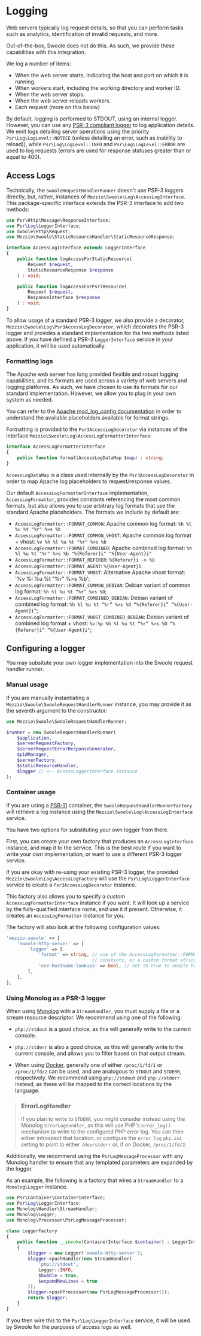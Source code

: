 # Logging

Web servers typically log request details, so that you can perform tasks such as
analytics, identification of invalid requests, and more.

Out-of-the-box, Swoole does not do this. As such, we provide these capabilities
with this integration.

We log a number of items:

- When the web server starts, indicating the host and port on which it is running.
- When workers start, including the working directory and worker ID.
- When the web server stops.
- When the web server reloads workers.
- Each request (more on this below)

By default, logging is performed to STDOUT, using an internal logger. However,
you can use any [PSR-3 compliant logger](https://www.php-fig.org/psr/psr-3/) to
log application details. We emit logs detailing server operations using the
priority `Psr\Log\LogLevel::NOTICE` (unless detailing an error, such as
inability to reload)), while `Psr\Log\LogLevel::INFO` and `Psr\Log\LogLevel::ERROR`
are used to log requests (errors are used for response statuses greater than or
equal to 400).

## Access Logs

Technically, the `SwooleRequestHandlerRunner` doesn't use PSR-3 loggers
directly, but, rather, instances of `Mezzio\Swoole\Log\AccessLogInterface`.
This package-specific interface extends the PSR-3 interface to add two methods:

```php
use Psr\Http\Message\ResponseInterface;
use Psr\Log\LoggerInterface;
use Swoole\Http\Request;
use Mezzio\Swoole\StaticResourceHandler\StaticResourceResponse;

interface AccessLogInterface extends LoggerInterface
{
    public function logAccessForStaticResource(
        Request $request,
        StaticResourceResponse $response
    ) : void;

    public function logAccessForPsr7Resource(
        Request $request,
        ResponseInterface $response
    ) : void;
}
```

To allow usage of a standard PSR-3 logger, we also provide a decorator,
`Mezzio\Swoole\Log\Psr3AccessLogDecorator`, which decorates the PSR-3
logger and provides a standard implementation for the two methods listed above.
If you have defined a PSR-3 `LoggerInterface` service in your application, it
will be used automatically.

### Formatting logs

The Apache web server has long provided flexible and robust logging
capabilities, and its formats are used across a variety of web servers and
logging platforms. As such, we have chosen to use its formats for our standard
implementation. However, we allow you to plug in your own system as needed.

You can refer to the [Apache mod_log_config documentation](http://httpd.apache.org/docs/current/mod/mod_log_config.html)
in order to understand the available placeholders available for format strings.

Formatting is provided to the `Psr3AccessLogDecorator` via instances of the
interface `Mezzio\Swoole\Log\AccessLogFormatterInterface`:

```php
interface AccessLogFormatterInterface
{
    public function format(AccessLogDataMap $map) : string;
}
```

`AccessLogDataMap` is a class used internally by the `Psr3AccessLogDecorator` in
order to map Apache log placeholders to request/response values.

Our default `AccessLogFormatterInterface` implementation, `AccessLogFormatter`,
provides constants referencing the most common formats, but also allows you to
use arbitrary log formats that use the standard Apache placeholders. The formats
we include by default are:

- `AccessLogFormatter::FORMAT_COMMON`: Apache common log format: `%h %l %u %t "%r" %>s %b`
- `AccessLogFormatter::FORMAT_COMMON_VHOST`: Apache common log format + vhost: `%v %h %l %u %t "%r" %>s %b`
- `AccessLogFormatter::FORMAT_COMBINED`: Apache combined log format: `%h %l %u %t "%r" %>s %b "%{Referer}i" "%{User-Agent}i"`
- `AccessLogFormatter::FORMAT_REFERER`: `%{Referer}i -> %U`
- `AccessLogFormatter::FORMAT_AGENT`: `%{User-Agent}i`
- `AccessLogFormatter::FORMAT_VHOST`: Alternative Apache vhost format: '%v %l %u %t "%r" %>s %b';
- `AccessLogFormatter::FORMAT_COMMON_DEBIAN`: Debian variant of common log format: `%h %l %u %t “%r” %>s %O`;
- `AccessLogFormatter::FORMAT_COMBINED_DEBIAN`: Debian variant of combined log format: `%h %l %u %t “%r” %>s %O “%{Referer}i” “%{User-Agent}i”`;
- `AccessLogFormatter::FORMAT_VHOST_COMBINED_DEBIAN`: Debian variant of combined log format + vhost: `%v:%p %h %l %u %t “%r” %>s %O “%{Referer}i” “%{User-Agent}i"`;

## Configuring a logger

You may subsitute your own logger implementation into the Swoole request handler
runner.

### Manual usage

If you are manually instantiating a `Mezzio\Swoole\SwooleRequestHandlerRunner`
instance, you may provide it as the seventh argument to the constructor:

```php
use Mezzio\Swoole\SwooleRequestHandlerRunner;

$runner = new SwooleRequestHandlerRunner(
    $application,
    $serverRequestFactory,
    $serverRequestErrorResponseGenerator,
    $pidManager,
    $serverFactory,
    $staticResourceHandler,
    $logger // <-- AccessLoggerInterface instance
);
```

### Container usage

If you are using a [PSR-11](https://www.php-fig.org/psr/psr-11/) container, the
`SwooleRequestHandlerRunnerFactory` will retrieve a log instance using the
`Mezzio\Swoole\Log\AccessLogInterface` service.

You have two options for substituting your own logger from there.

First, you can create your own factory that produces an `AccessLogInterface`
instance, and map it to the service. This is the best route if you want to write
your own implementation, or want to use a different PSR-3 logger service.

If you are okay with re-using your existing PSR-3 logger, the provided
`Mezzio\Swoole\Log\AccessLogFactory` will use the
`Psr\Log\LoggerInterface` service to create a `Psr3AccessLogDecorator` instance.

This factory also allows you to specify a custom `AccessLogFormatterInterface`
instance if you want. It will look up a service by the fully-qualified interface
name, and use it if present. Otherwise, it creates an `AccessLogFormatter`
instance for you.

The factory will also look at the following configuration values:

```php
'mezzio-swoole' => [
    'swoole-http-server' => [
        'logger' => [
            'format' => string, // one of the AccessLogFormatter::FORMAT_*
                                // constants, or a custom format string
            'use-hostname-lookups' => bool, // Set to true to enable hostname lookups
        ],
    ],
],
```

### Using Monolog as a PSR-3 logger

When using [Monolog](https://seldaek.github.io/monolog/) with a `StreamHandler`,
you must supply a file or a stream resource descriptor. We recommend using one
of the following:

- `php://stdout` is a good choice, as this will generally write to the current
  console.

- `php://stderr` is also a good choice, as this will generally write to the
  current console, and allows you to filter based on that output stream.

- When using [Docker](https://www.docker.com/), generally one of either
  `/proc/1/fd/1` or `/proc/1/fd/2` can be used, and are analogous to `STDOUT`
  and `STDERR`, respectively.  We recommend using `php://stdout` and
  `php://stderr` instead, as these will be mapped to the correct locations by
  the language.

> ### ErrorLogHandler
>
> If you plan to write to `STDERR`, you might consider instead using the
> Monolog `ErrorLogHandler`, as this will use PHP's `error_log()` mechanism to
> write to the configured PHP error log. You can then either introspect that
> location, or configure the `error_log` `php.ini` setting to point to
> either `/dev/stderr` or, if on Docker, `/proc/1/fd/2`.

Additionally, we recommend using the `PsrLogMessageProcessor` with any Monolog
handler to ensure that any templated parameters are expanded by the logger.

As an example, the following is a factory that wires a `StreamHandler` to a
`Monolog\Logger` instance. 

```php
use Psr\Container\ContainerInterface;
use Psr\Log\LoggerInterface;
use Monolog\Handler\StreamHandler;
use Monolog\Logger;
use Monolog\Processor\PsrLogMessageProcessor;

class LoggerFactory
{
    public function __invoke(ContainerInterface $container) : LoggerInterface
    {
        $logger = new Logger('swoole-http-server');
        $logger->pushHandler(new StreamHandler(
            'php://stdout',
            Logger::INFO,
            $bubble = true,
            $expandNewLines = true
        ));
        $logger->pushProcessor(new PsrLogMessageProcessor());
        return $logger;
    }
}
```

If you then wire this to the `Psr\Log\LoggerInterface` service, it will be used
by Swoole for the purposes of access logs as well.
